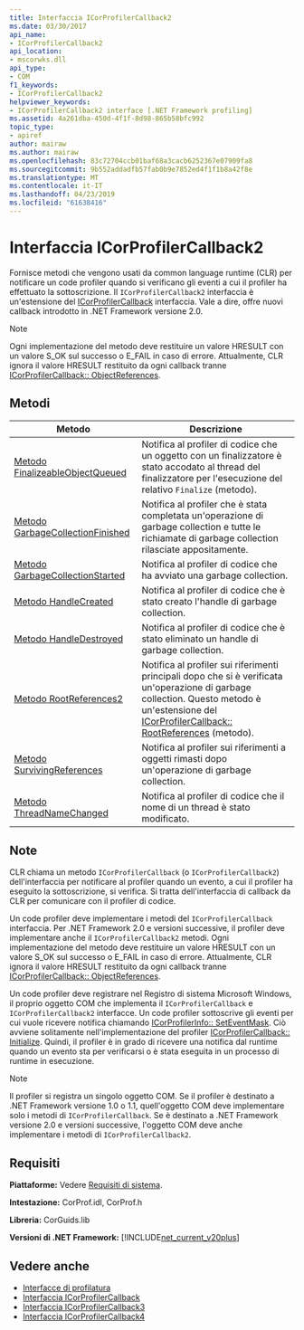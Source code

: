 ```yaml
---
title: Interfaccia ICorProfilerCallback2
ms.date: 03/30/2017
api_name:
- ICorProfilerCallback2
api_location:
- mscorwks.dll
api_type:
- COM
f1_keywords:
- ICorProfilerCallback2
helpviewer_keywords:
- ICorProfilerCallback2 interface [.NET Framework profiling]
ms.assetid: 4a261dba-450d-4f1f-8d98-865b58bfc992
topic_type:
- apiref
author: mairaw
ms.author: mairaw
ms.openlocfilehash: 83c72704ccb01baf68a3cacb6252367e07909fa8
ms.sourcegitcommit: 9b552addadfb57fab0b9e7852ed4f1f1b8a42f8e
ms.translationtype: MT
ms.contentlocale: it-IT
ms.lasthandoff: 04/23/2019
ms.locfileid: "61638416"
---
```

# <a name="icorprofilercallback2-interface"></a>Interfaccia ICorProfilerCallback2
Fornisce metodi che vengono usati da common language runtime (CLR) per notificare un code profiler quando si verificano gli eventi a cui il profiler ha effettuato la sottoscrizione. Il `ICorProfilerCallback2` interfaccia è un'estensione del [ICorProfilerCallback](../../../../docs/framework/unmanaged-api/profiling/icorprofilercallback-interface.md) interfaccia. Vale a dire, offre nuovi callback introdotto in .NET Framework versione 2.0.  
  
> [!NOTE]
>  Ogni implementazione del metodo deve restituire un valore HRESULT con un valore S_OK sul successo o E_FAIL in caso di errore. Attualmente, CLR ignora il valore HRESULT restituito da ogni callback tranne [ICorProfilerCallback:: ObjectReferences](../../../../docs/framework/unmanaged-api/profiling/icorprofilercallback-objectreferences-method.md).  
  
## <a name="methods"></a>Metodi  
  
|Metodo|Descrizione|  
|------------|-----------------|  
|[Metodo FinalizeableObjectQueued](../../../../docs/framework/unmanaged-api/profiling/icorprofilercallback2-finalizeableobjectqueued-method.md)|Notifica al profiler di codice che un oggetto con un finalizzatore è stato accodato al thread del finalizzatore per l'esecuzione del relativo `Finalize` (metodo).|  
|[Metodo GarbageCollectionFinished](../../../../docs/framework/unmanaged-api/profiling/icorprofilercallback2-garbagecollectionfinished-method.md)|Notifica al profiler che è stata completata un'operazione di garbage collection e tutte le richiamate di garbage collection rilasciate appositamente.|  
|[Metodo GarbageCollectionStarted](../../../../docs/framework/unmanaged-api/profiling/icorprofilercallback2-garbagecollectionstarted-method.md)|Notifica al profiler di codice che ha avviato una garbage collection.|  
|[Metodo HandleCreated](../../../../docs/framework/unmanaged-api/profiling/icorprofilercallback2-handlecreated-method.md)|Notifica al profiler di codice che è stato creato l'handle di garbage collection.|  
|[Metodo HandleDestroyed](../../../../docs/framework/unmanaged-api/profiling/icorprofilercallback2-handledestroyed-method.md)|Notifica al profiler di codice che è stato eliminato un handle di garbage collection.|  
|[Metodo RootReferences2](../../../../docs/framework/unmanaged-api/profiling/icorprofilercallback2-rootreferences2-method.md)|Notifica al profiler sui riferimenti principali dopo che si è verificata un'operazione di garbage collection. Questo metodo è un'estensione del [ICorProfilerCallback:: RootReferences](../../../../docs/framework/unmanaged-api/profiling/icorprofilercallback-rootreferences-method.md) (metodo).|  
|[Metodo SurvivingReferences](../../../../docs/framework/unmanaged-api/profiling/icorprofilercallback2-survivingreferences-method.md)|Notifica al profiler sui riferimenti a oggetti rimasti dopo un'operazione di garbage collection.|  
|[Metodo ThreadNameChanged](../../../../docs/framework/unmanaged-api/profiling/icorprofilercallback2-threadnamechanged-method.md)|Notifica al profiler di codice che il nome di un thread è stato modificato.|  
  
## <a name="remarks"></a>Note  
 CLR chiama un metodo `ICorProfilerCallback` (o `ICorProfilerCallback2`) dell'interfaccia per notificare al profiler quando un evento, a cui il profiler ha eseguito la sottoscrizione, si verifica. Si tratta dell'interfaccia di callback da CLR per comunicare con il profiler di codice.  
  
 Un code profiler deve implementare i metodi del `ICorProfilerCallback` interfaccia. Per .NET Framework 2.0 e versioni successive, il profiler deve implementare anche il `ICorProfilerCallback2` metodi. Ogni implementazione del metodo deve restituire un valore HRESULT con un valore S_OK sul successo o E_FAIL in caso di errore. Attualmente, CLR ignora il valore HRESULT restituito da ogni callback tranne [ICorProfilerCallback:: ObjectReferences](../../../../docs/framework/unmanaged-api/profiling/icorprofilercallback-objectreferences-method.md).  
  
 Un code profiler deve registrare nel Registro di sistema Microsoft Windows, il proprio oggetto COM che implementa il `ICorProfilerCallback` e `ICorProfilerCallback2` interfacce. Un code profiler sottoscrive gli eventi per cui vuole ricevere notifica chiamando [ICorProfilerInfo:: SetEventMask](../../../../docs/framework/unmanaged-api/profiling/icorprofilerinfo-seteventmask-method.md). Ciò avviene solitamente nell'implementazione del profiler [ICorProfilerCallback:: Initialize](../../../../docs/framework/unmanaged-api/profiling/icorprofilercallback-initialize-method.md). Quindi, il profiler è in grado di ricevere una notifica dal runtime quando un evento sta per verificarsi o è stata eseguita in un processo di runtime in esecuzione.  
  
> [!NOTE]
>  Il profiler si registra un singolo oggetto COM. Se il profiler è destinato a .NET Framework versione 1.0 o 1.1, quell'oggetto COM deve implementare solo i metodi di `ICorProfilerCallback`. Se è destinato a .NET Framework versione 2.0 e versioni successive, l'oggetto COM deve anche implementare i metodi di `ICorProfilerCallback2`.  
  
## <a name="requirements"></a>Requisiti  
 **Piattaforme:** Vedere [Requisiti di sistema](../../../../docs/framework/get-started/system-requirements.md).  
  
 **Intestazione:** CorProf.idl, CorProf.h  
  
 **Libreria:** CorGuids.lib  
  
 **Versioni di .NET Framework:** [!INCLUDE[net_current_v20plus](../../../../includes/net-current-v20plus-md.md)]  
  
## <a name="see-also"></a>Vedere anche

- [Interfacce di profilatura](../../../../docs/framework/unmanaged-api/profiling/profiling-interfaces.md)
- [Interfaccia ICorProfilerCallback](../../../../docs/framework/unmanaged-api/profiling/icorprofilercallback-interface.md)
- [Interfaccia ICorProfilerCallback3](../../../../docs/framework/unmanaged-api/profiling/icorprofilercallback3-interface.md)
- [Interfaccia ICorProfilerCallback4](../../../../docs/framework/unmanaged-api/profiling/icorprofilercallback4-interface.md)
